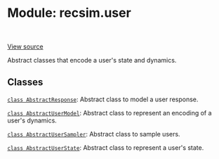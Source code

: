 <div itemscope itemtype="http://developers.google.com/ReferenceObject">
<meta itemprop="name" content="recsim.user" />
<meta itemprop="path" content="Stable" />
</div>

# Module: recsim.user

<table class="tfo-notebook-buttons tfo-api" align="left">
</table>

<a target="_blank" href="https://github.com/google-research/recsim/recsim/user.py">View
source</a>

Abstract classes that encode a user's state and dynamics.

<!-- Placeholder for "Used in" -->

## Classes

[`class AbstractResponse`](../recsim/user/AbstractResponse.md): Abstract class
to model a user response.

[`class AbstractUserModel`](../recsim/user/AbstractUserModel.md): Abstract class
to represent an encoding of a user's dynamics.

[`class AbstractUserSampler`](../recsim/user/AbstractUserSampler.md): Abstract
class to sample users.

[`class AbstractUserState`](../recsim/user/AbstractUserState.md): Abstract class
to represent a user's state.
